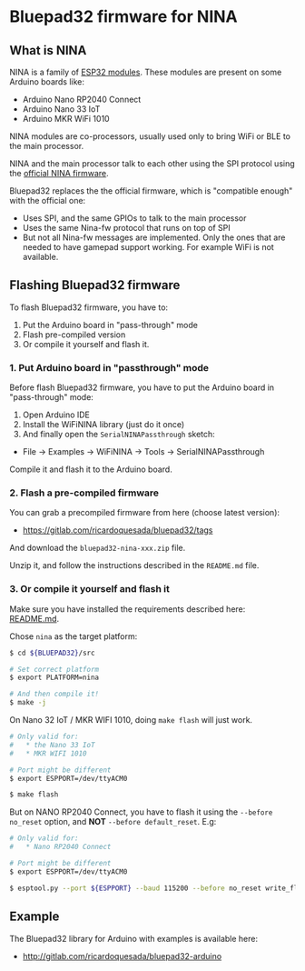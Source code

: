 # Bluepad32 firmware for NINA

## What is NINA

NINA is a family of [ESP32 modules][nina-esp32].
These modules are present on some Arduino boards like:

- Arduino Nano RP2040 Connect
- Arduino Nano 33 IoT
- Arduino MKR WiFi 1010

NINA modules are co-processors, usually used only to bring WiFi or BLE to the main processor.

NINA and the main processor talk to each other using the SPI protocol using the [official NINA firmware][nina-fw].

Bluepad32 replaces the the official firmware, which is "compatible enough" with the official one:

- Uses SPI, and the same GPIOs to talk to the main processor
- Uses the same Nina-fw protocol that runs on top of SPI
- But not all Nina-fw messages are implemented. Only the ones that are needed
  to have gamepad support working. For example WiFi is not available.

[nina-esp32]: https://www.u-blox.com/en/product/nina-w10-series-open-cpu
[nina-fw]: https://github.com/arduino/nina-fw

## Flashing Bluepad32 firmware

To flash Bluepad32 firmware, you have to:

1. Put the Arduino board in "pass-through" mode
2. Flash pre-compiled version
3. Or compile it yourself and flash it.

### 1. Put Arduino board in "passthrough" mode

Before flash Bluepad32 firmware, you have to put the Arduino board in "pass-through" mode:

1. Open Arduino IDE
2. Install the WiFiNINA library (just do it once)
3. And finally open the `SerialNINAPassthrough` sketch:

- File -> Examples -> WiFiNINA -> Tools -> SerialNINAPassthrough

Compile it and flash it to the Arduino board.

### 2. Flash a pre-compiled firmware

You can grab a precompiled firmware from here (choose latest version):

* https://gitlab.com/ricardoquesada/bluepad32/tags

And download the `bluepad32-nina-xxx.zip` file.

Unzip it, and follow the instructions described in the `README.md` file.

### 3. Or compile it yourself and flash it

Make sure you have installed the requirements described here: [README.md][readme].

Chose `nina` as the target platform:

```sh
$ cd ${BLUEPAD32}/src

# Set correct platform
$ export PLATFORM=nina

# And then compile it!
$ make -j
```

On Nano 32 IoT / MKR WIFI 1010, doing `make flash` will just work.

```sh
# Only valid for:
#   * the Nano 33 IoT
#   * MKR WIFI 1010

# Port might be different
$ export ESPPORT=/dev/ttyACM0

$ make flash
```

But on NANO RP2040 Connect, you have to flash it using the `--before no_reset` option,
and **NOT** `--before default_reset`. E.g:

```sh
# Only valid for:
#   * Nano RP2040 Connect

# Port might be different
$ export ESPPORT=/dev/ttyACM0

$ esptool.py --port ${ESPPORT} --baud 115200 --before no_reset write_flash 0x1000 ./build/bootloader/bootloader.bin 0x10000 ./build/bluepad32-airlift.bin 0x8000 ./build/partitions_singleapp.bin
```

[readme]: https://gitlab.com/ricardoquesada/bluepad32/-/blob/master/README.md

## Example

The Bluepad32 library for Arduino with examples is available here:

* http://gitlab.com/ricardoquesada/bluepad32-arduino
